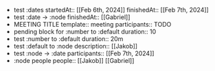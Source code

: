 - test :dates
  startedAt:: [[Feb 6th, 2024]]
  finishedAt:: [[Feb 7th, 2024]]
- test :date -> :node
  finishedAt:: [[Gabriel]]
- MEETING TITLE
  template:: meeting
  participants:: TODO
- pending block for :number to :default
  duration:: 10
- test :number to :default
  duration:: 20m
- test :default to :node
  description:: [[Jakob]]
- test :node -> :date
  participants:: [[Feb 7th, 2024]]
- :node people
  people:: [[Jakob]] [[Gabriel]]